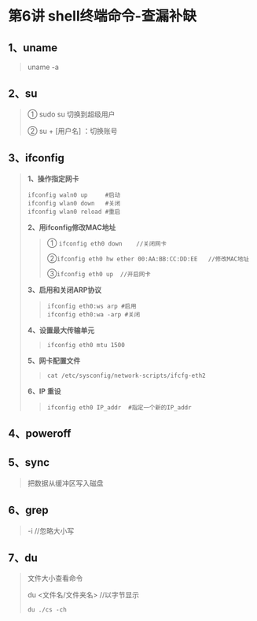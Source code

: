 # 第6讲  shell终端命令-查漏补缺

## 1、uname

> uname -a 



## 2、su

>① sudo su 切换到超级用户
>
>② su + [用户名] ：切换账号



## 3、ifconfig

> **1、操作指定网卡**
>
> ```shell
> ifconfig waln0 up     #启动
> ifconfig wlan0 down   #关闭
> ifconfig wlan0 reload #重启
> ```
>
> **2、用ifconfig修改MAC地址**
>
> > ① `ifconfig eth0 down    //关闭网卡`
> >
> > ②`ifconfig eth0 hw ether 00:AA:BB:CC:DD:EE   //修改MAC地址`
> >
> > ③`ifconfig eth0 up  //开启网卡`
>
> **3、启用和关闭ARP协议**
>
> >  ```shell
> >  ifconfig eth0:ws arp #启用
> >  ifconfig eth0:wa -arp #关闭
> >  ```
>
> **4、设置最大传输单元**
>
> > ```shell
> > ifconfig eth0 mtu 1500
> > ```
>
> **5、网卡配置文件**
>
> > ```shell
> > cat /etc/sysconfig/network-scripts/ifcfg-eth2 
> > ```
>
> **6、IP 重设**
>
> > ```shell
> > ifconfig eth0 IP_addr  #指定一个新的IP_addr
> > ```



## 4、poweroff



## 5、sync

> 把数据从缓冲区写入磁盘



## 6、grep

> -i   //忽略大小写



## 7、du

> 文件大小查看命令
>
> du <文件名/文件夹名>  //以字节显示
>
> ```shell
> du ./cs -ch
> ```



